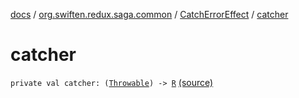 [docs](../../index.md) / [org.swiften.redux.saga.common](../index.md) / [CatchErrorEffect](index.md) / [catcher](./catcher.md)

# catcher

`private val catcher: (`[`Throwable`](https://kotlinlang.org/api/latest/jvm/stdlib/kotlin/-throwable/index.html)`) -> `[`R`](index.md#R) [(source)](https://github.com/protoman92/KotlinRedux/tree/master/common/common-saga/src/main/kotlin/org/swiften/redux/saga/common/CatchErrorEffect.kt#L15)